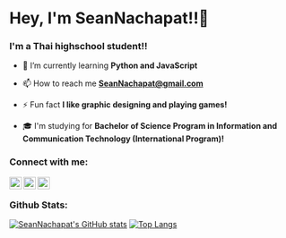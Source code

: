 <link rel="stylesheet" href="devicon.min.css">

<h1 align="left">Hey, I'm SeanNachapat!!👋</h1>
<h3 align="left">I'm a Thai highschool student!!</h3>

<!-- - 🔭 I’m currently working on <a href="https://github.com/SeanNachapat/maguro">**Discord.js - MaguroBot**</a>  -->

- 🌱 I’m currently learning **Python and JavaScript**

- 📫 How to reach me **SeanNachapat@gmail.com**

- ⚡ Fun fact **I like graphic designing and playing games!**

- 🎓 I'm studying for **Bachelor of Science Program in Information and Communication Technology (International Program)!**

### Connect with me:

[<img align="left" alt="Seanst._ | YouTube" width="22px" src="https://cdn.jsdelivr.net/npm/simple-icons@v3/icons/youtube.svg" />][youtube]
[<img align="left" alt="Seanst_ | Twitter" width="22px" src="https://cdn.jsdelivr.net/npm/simple-icons@v3/icons/twitter.svg" />][twitter]
[<img align="left" alt="Seanst._ | Instagram" width="22px" src="https://cdn.jsdelivr.net/npm/simple-icons@v3/icons/instagram.svg" />][instagram]

<br />

 <!--### Languages and Tools:

<img align="left" alt="Visual Studio Code" width="26px" src="https://raw.githubusercontent.com/github/explore/80688e429a7d4ef2fca1e82350fe8e3517d3494d/topics/visual-studio-code/visual-studio-code.png" />
<img align="left" alt="HTML5" width="26px" src="https://raw.githubusercontent.com/github/explore/80688e429a7d4ef2fca1e82350fe8e3517d3494d/topics/html/html.png" />
<img align="left" alt="JavaScript" width="26px" src="https://raw.githubusercontent.com/github/explore/80688e429a7d4ef2fca1e82350fe8e3517d3494d/topics/javascript/javascript.png" />
<img align="left" alt="Node.js" width="26px" src="https://raw.githubusercontent.com/github/explore/80688e429a7d4ef2fca1e82350fe8e3517d3494d/topics/nodejs/nodejs.png" />
<img align="left" alt="Git" width="26px" src="https://raw.githubusercontent.com/github/explore/80688e429a7d4ef2fca1e82350fe8e3517d3494d/topics/git/git.png" />
<img align="left" alt="GitHub" width="26px" src="https://raw.githubusercontent.com/github/explore/78df643247d429f6cc873026c0622819ad797942/topics/github/github.png" />

<br /> -->

### Github Stats:

[![SeanNachapat's GitHub stats](https://github-readme-stats.vercel.app/api?username=SeanNachapat)](https://github.com/anuraghazra/github-readme-stats)
[![Top Langs](https://github-readme-stats.vercel.app/api/top-langs/?username=SeanNachapat&layout=compact)](https://github.com/anuraghazra/github-readme-stats)
</details>

<!--
**SeanNachapat/SeanNachapat** is a ✨ _special_ ✨ repository because its `README.md` (this file) appears on your GitHub profile.

Here are some ideas to get you started:

- 🔭 I’m currently working on ...
- 🌱 I’m currently learning ...
- 👯 I’m looking to collaborate on ...
- 🤔 I’m looking for help with ...
- 💬 Ask me about ...
- 📫 How to reach me: ...
- 😄 Pronouns: ...
- ⚡ Fun fact: ...
-->

</details>

[blank]: ---
[youtube]:https://www.youtube.com/channel/UCOlBPKuRzlbj1JGxiBLUIkg
[twitter]:https://twitter.com/Seanst_
[instagram]:https://www.instagram.com/seanst._/
